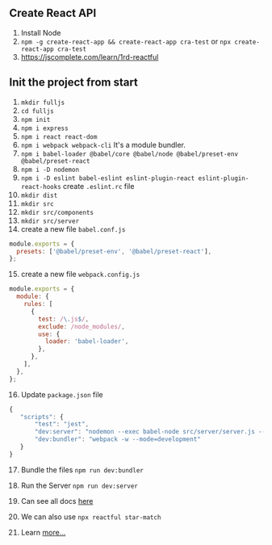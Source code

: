 ## Create React API
1. Install Node
2. `npm -g create-react-app && create-react-app cra-test` or `npx create-react-app cra-test`
3. https://jscomplete.com/learn/1rd-reactful


## Init the project from start
1. `mkdir fulljs`
2. `cd fulljs`
3. `npm init`
4. `npm i express`
5. `npm i react react-dom`
6. `npm i webpack webpack-cli` It's a module bundler.
7. `npm i babel-loader @babel/core @babel/node @babel/preset-env @babel/preset-react`
8. `npm i -D nodemon`
9. `npm i -D eslint babel-eslint eslint-plugin-react eslint-plugin-react-hooks` create `.eslint.rc` file
10. `mkdir dist`
11. `mkdir src`
12. `mkdir src/components`
13. `mkdir src/server`
14. create a new file `babel.conf.js` 
```js
module.exports = {
  presets: ['@babel/preset-env', '@babel/preset-react'],
};
```

15. create a new file `webpack.config.js`
```js
module.exports = {
  module: {
    rules: [
      {
        test: /\.js$/,
        exclude: /node_modules/,
        use: {
          loader: 'babel-loader',
        },
      },
    ],
  },
};
```

16. Update `package.json` file
 ```js
{
    "scripts": {
        "test": "jest", 
        "dev:server": "nodemon --exec babel-node src/server/server.js --ignore dist/", 
        "dev:bundler": "webpack -w --mode=development"    
    }
}    
```   

17. Bundle the files `npm run dev:bundler`

18. Run the Server `npm run dev:server`

19. Can see all docs [here](https://jscomplete.com/learn/1rd-reactful)

20. We can also use ``npx reactful star-match``

21. Learn [more...](https://jscomplete.com/learn/react-beyond-basics/introduction) 